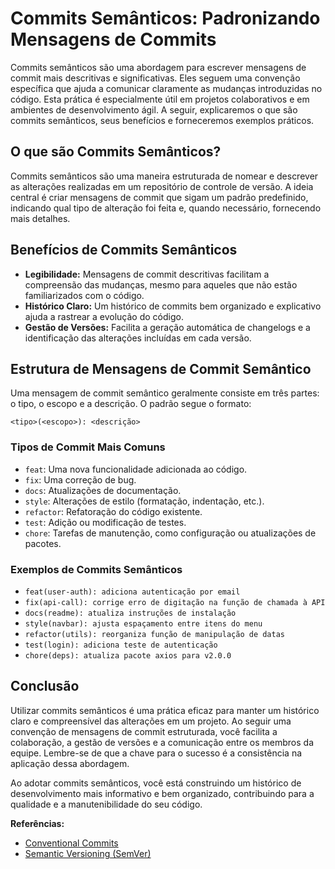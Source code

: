 # Commits Semânticos: Padronizando Mensagens de Commits

Commits semânticos são uma abordagem para escrever mensagens de commit mais descritivas e significativas. Eles seguem uma convenção específica que ajuda a comunicar claramente as mudanças introduzidas no código. Esta prática é especialmente útil em projetos colaborativos e em ambientes de desenvolvimento ágil. A seguir, explicaremos o que são commits semânticos, seus benefícios e forneceremos exemplos práticos.

## O que são Commits Semânticos?

Commits semânticos são uma maneira estruturada de nomear e descrever as alterações realizadas em um repositório de controle de versão. A ideia central é criar mensagens de commit que sigam um padrão predefinido, indicando qual tipo de alteração foi feita e, quando necessário, fornecendo mais detalhes.

## Benefícios de Commits Semânticos

- **Legibilidade:** Mensagens de commit descritivas facilitam a compreensão das mudanças, mesmo para aqueles que não estão familiarizados com o código.
- **Histórico Claro:** Um histórico de commits bem organizado e explicativo ajuda a rastrear a evolução do código.
- **Gestão de Versões:** Facilita a geração automática de changelogs e a identificação das alterações incluídas em cada versão.

## Estrutura de Mensagens de Commit Semântico

Uma mensagem de commit semântico geralmente consiste em três partes: o tipo, o escopo e a descrição. O padrão segue o formato:

```
<tipo>(<escopo>): <descrição>
```

### Tipos de Commit Mais Comuns

- `feat`: Uma nova funcionalidade adicionada ao código.
- `fix`: Uma correção de bug.
- `docs`: Atualizações de documentação.
- `style`: Alterações de estilo (formatação, indentação, etc.).
- `refactor`: Refatoração do código existente.
- `test`: Adição ou modificação de testes.
- `chore`: Tarefas de manutenção, como configuração ou atualizações de pacotes.

### Exemplos de Commits Semânticos

- `feat(user-auth): adiciona autenticação por email`
- `fix(api-call): corrige erro de digitação na função de chamada à API`
- `docs(readme): atualiza instruções de instalação`
- `style(navbar): ajusta espaçamento entre itens do menu`
- `refactor(utils): reorganiza função de manipulação de datas`
- `test(login): adiciona teste de autenticação`
- `chore(deps): atualiza pacote axios para v2.0.0`

## Conclusão

Utilizar commits semânticos é uma prática eficaz para manter um histórico claro e compreensível das alterações em um projeto. Ao seguir uma convenção de mensagens de commit estruturada, você facilita a colaboração, a gestão de versões e a comunicação entre os membros da equipe. Lembre-se de que a chave para o sucesso é a consistência na aplicação dessa abordagem.

Ao adotar commits semânticos, você está construindo um histórico de desenvolvimento mais informativo e bem organizado, contribuindo para a qualidade e a manutenibilidade do seu código.

**Referências:**
- [Conventional Commits](https://www.conventionalcommits.org/)
- [Semantic Versioning (SemVer)](https://semver.org/)

